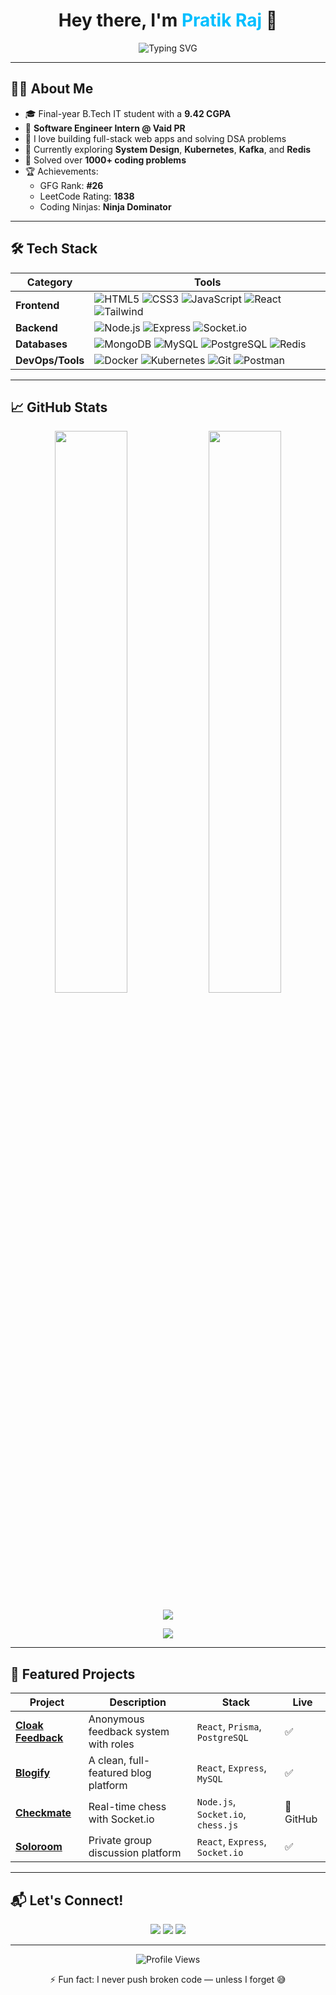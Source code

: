 <h1 align="center">Hey there, I'm <span style="color:#00bfff">Pratik Raj</span> 👋</h1>
<p align="center">
  <img src="https://readme-typing-svg.demolab.com?font=Fira+Code&size=24&pause=1000&color=00bfff&width=435&lines=Full+Stack+Developer;Software+Engineer+Intern;Competitive+Programmer;Always+Learning+Something+New" alt="Typing SVG" />
</p>

---

## 🧑‍💻 About Me

- 🎓 Final-year B.Tech IT student with a **9.42 CGPA**
- 💼 **Software Engineer Intern @ Vaid PR**
- 🧠 I love building full-stack web apps and solving DSA problems
- 🚀 Currently exploring **System Design**, **Kubernetes**, **Kafka**, and **Redis**
- 🎯 Solved over **1000+ coding problems**  
- 🏆 Achievements:
  - GFG Rank: **#26**
  - LeetCode Rating: **1838**
  - Coding Ninjas: **Ninja Dominator**

---

## 🛠️ Tech Stack

| Category        | Tools                                                                 |
|----------------|-----------------------------------------------------------------------|
| **Frontend**    | ![HTML5](https://img.shields.io/badge/HTML-E34F26?logo=html5&logoColor=fff) ![CSS3](https://img.shields.io/badge/CSS-1572B6?logo=css3&logoColor=fff) ![JavaScript](https://img.shields.io/badge/JavaScript-F7DF1E?logo=javascript&logoColor=000) ![React](https://img.shields.io/badge/React-61DAFB?logo=react&logoColor=000) ![Tailwind](https://img.shields.io/badge/TailwindCSS-06B6D4?logo=tailwind-css&logoColor=fff) |
| **Backend**     | ![Node.js](https://img.shields.io/badge/Node.js-339933?logo=node.js&logoColor=fff) ![Express](https://img.shields.io/badge/Express-000?logo=express&logoColor=fff) ![Socket.io](https://img.shields.io/badge/Socket.io-010101?logo=socket.io&logoColor=white) |
| **Databases**   | ![MongoDB](https://img.shields.io/badge/MongoDB-47A248?logo=mongodb&logoColor=fff) ![MySQL](https://img.shields.io/badge/MySQL-4479A1?logo=mysql&logoColor=fff) ![PostgreSQL](https://img.shields.io/badge/PostgreSQL-4169E1?logo=postgresql&logoColor=white) ![Redis](https://img.shields.io/badge/Redis-DC382D?logo=redis&logoColor=fff) |
| **DevOps/Tools**| ![Docker](https://img.shields.io/badge/Docker-2496ED?logo=docker&logoColor=fff) ![Kubernetes](https://img.shields.io/badge/Kubernetes-326CE5?logo=kubernetes&logoColor=fff) ![Git](https://img.shields.io/badge/Git-F05032?logo=git&logoColor=fff) ![Postman](https://img.shields.io/badge/Postman-FF6C37?logo=postman&logoColor=fff) |

---

## 📈 GitHub Stats

<p align="center">
  <img src="https://github-readme-stats.vercel.app/api?username=pratik6266&theme=radical&show_icons=true&hide=issues&hide_border=false&count_private=true" width="48%" />
  <img src="https://github-readme-streak-stats.herokuapp.com?user=pratik6266&theme=radical&hide_border=false" width="48%" />
</p>

<p align="center">
  <img src="https://github-readme-activity-graph.vercel.app/graph?username=pratik6266&theme=react-dark&area=true&hide_border=false" />
</p>

<p align="center">
  <img src="https://github-profile-summary-cards.vercel.app/api/cards/profile-details?username=pratik6266&theme=github_dark" />
</p>

---

## 📌 Featured Projects

| Project | Description | Stack | Live |
|--------|-------------|-------|------|
| **[Cloak Feedback](https://cloak-feedback-five.vercel.app/)** | Anonymous feedback system with roles | `React`, `Prisma`, `PostgreSQL` | ✅ |
| **[Blogify](https://blogify-pratik-raj.vercel.app/)** | A clean, full-featured blog platform | `React`, `Express`, `MySQL` | ✅ |
| **[Checkmate](https://github.com/pratik6266/Chess)** | Real-time chess with Socket.io | `Node.js`, `Socket.io`, `chess.js` | 🔗 GitHub |
| **[Soloroom](https://solo-room.vercel.app/)** | Private group discussion platform | `React`, `Express`, `Socket.io` | ✅ |

---

## 📬 Let's Connect!

<p align="center">
  <a href="mailto:pratikraj220011@gmail.com"><img src="https://img.shields.io/badge/Gmail-EA4335?style=for-the-badge&logo=gmail&logoColor=white" /></a>
  <a href="https://www.linkedin.com/in/pratik6266"><img src="https://img.shields.io/badge/LinkedIn-0077B5?style=for-the-badge&logo=linkedin&logoColor=white" /></a>
  <a href="https://pratik-raj.vercel.app"><img src="https://img.shields.io/badge/Portfolio-000?style=for-the-badge&logo=vercel&logoColor=white" /></a>
</p>

---

<p align="center">
  <img src="https://komarev.com/ghpvc/?username=pratik6266&style=flat-square&color=blue" alt="Profile Views" />
</p>

<p align="center">⚡ Fun fact: I never push broken code — unless I forget 😅</p>
